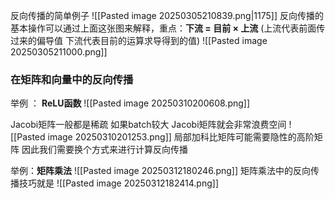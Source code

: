 反向传播的简单例子
![[Pasted image 20250305210839.png|1175]]
反向传播的基本操作可以通过上面这张图来解释，重点：**下流 = 目前 × 上流**  (上流代表前面传过来的偏导值 下流代表目前的运算求导得到的值)
![[Pasted image 20250305211000.png]]

### 在矩阵和向量中的反向传播

举例 ： **ReLU函数**
![[Pasted image 20250310200608.png]]
 
Jacobi矩阵一般都是稀疏 如果batch较大 Jacobi矩阵就会非常浪费空间
![[Pasted image 20250310201253.png]]
局部加科比矩阵可能需要隐性的高阶矩阵 因此我们需要换个方式来进行计算反向传播

举例：**矩阵乘法**
![[Pasted image 20250312180246.png]]
 矩阵乘法中的反向传播技巧就是 
 ![[Pasted image 20250312182414.png]]
 